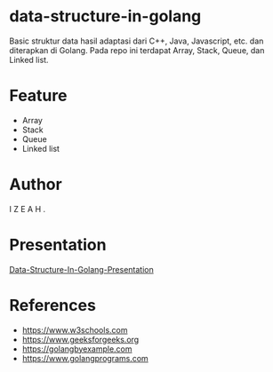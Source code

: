 # data-structure-in-golang

Basic struktur data hasil adaptasi dari C++, Java, Javascript, etc. dan diterapkan di Golang. Pada repo ini terdapat Array, Stack, Queue, dan Linked list.

# Feature

-   Array
-   Stack
-   Queue
-   Linked list

# Author

I Z E A H .

# Presentation

[Data-Structure-In-Golang-Presentation](https://www.canva.com/design/DAEo1LKpxMo/63-qSNBGd7O_Zz4sAPDqhQ/view)

# References

-   https://www.w3schools.com
-   https://www.geeksforgeeks.org
-   https://golangbyexample.com
-   https://www.golangprograms.com
